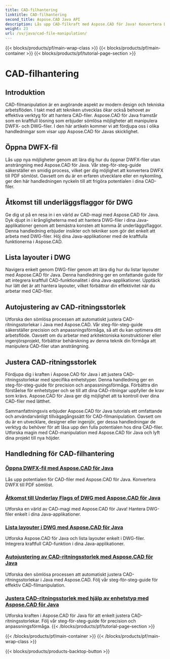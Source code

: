 ```yaml
---
title: CAD-filhantering
linktitle: CAD-filhantering
second_title: Aspose.CAD Java API
description: Lås upp CAD-filkraft med Aspose.CAD för Java! Konvertera DWFX till PDF, få tillgång till DWG-flaggor, listlayouter och autojustera storlekar med våra handledningar.
weight: 23
url: /sv/java/cad-file-manipulation/
---
```


{{< blocks/products/pf/main-wrap-class >}}
{{< blocks/products/pf/main-container >}}
{{< blocks/products/pf/tutorial-page-section >}}

# CAD-filhantering


## Introduktion

CAD-filmanipulation är en avgörande aspekt av modern design och tekniska arbetsflöden. I takt med att tekniken utvecklas ökar också behovet av effektiva verktyg för att hantera CAD-filer. Aspose.CAD för Java framstår som en kraftfull lösning som erbjuder sömlösa möjligheter att manipulera DWFX- och DWG-filer. I den här artikeln kommer vi att fördjupa oss i olika handledningar som visar upp Aspose.CAD för Javas skicklighet.

## Öppna DWFX-fil

Lås upp nya möjligheter genom att lära dig hur du öppnar DWFX-filer utan ansträngning med Aspose.CAD för Java. Vår steg-för-steg-guide säkerställer en smidig process, vilket ger dig möjlighet att konvertera DWFX till PDF sömlöst. Oavsett om du är en erfaren utvecklare eller en nykomling, ger den här handledningen nyckeln till att frigöra potentialen i dina CAD-filer.

## Åtkomst till underläggsflaggor för DWG

Ge dig ut på en resa in i en värld av CAD-magi med Aspose.CAD för Java. Dyk djupt in i krångligheterna med att hantera DWG-filer i dina Java-applikationer genom att bemästra konsten att komma åt underläggsflaggor. Denna handledning erbjuder insikter och tekniker som gör det enkelt att arbeta med DWG-filer. Höj dina Java-applikationer med de kraftfulla funktionerna i Aspose.CAD.

## Lista layouter i DWG

Navigera enkelt genom DWG-filer genom att lära dig hur du listar layouter med Aspose.CAD för Java. Denna handledning ger en omfattande guide för att integrera kraftfull CAD-funktionalitet i dina Java-applikationer. Upptäck hur lätt det är att hantera layouter, vilket förbättrar din effektivitet när du arbetar med CAD-filer.

## Autojustering av CAD-ritningsstorlek

Utforska den sömlösa processen att automatiskt justera CAD-ritningsstorlekar i Java med Aspose.CAD. Vår steg-för-steg-guide säkerställer precision och anpassningsförmåga, så att du kan optimera ditt arbetsflöde. Oavsett om du arbetar med arkitektoniska konstruktioner eller ingenjörsprojekt, förbättrar behärskning av denna teknik din förmåga att manipulera CAD-filer utan ansträngning.

## Justera CAD-ritningsstorlek

Fördjupa dig i kraften i Aspose.CAD för Java i att justera CAD-ritningsstorlekar med specifika enhetstyper. Denna handledning ger en steg-för-steg-guide för precision och anpassningsförmåga. Förbättra din förståelse för enhetstyper och se till att dina CAD-ritningar uppfyller de krav som krävs. Aspose.CAD för Java ger dig möjlighet att ta kontroll över dina CAD-filer med lätthet.

Sammanfattningsvis erbjuder Aspose.CAD för Java tutorials ett omfattande och användarvänligt tillvägagångssätt för CAD-filmanipulation. Oavsett om du är en utvecklare, designer eller ingenjör, ger dessa handledningar de verktyg du behöver för att låsa upp den fulla potentialen hos dina CAD-filer. Utforska magin med CAD-manipulation med Aspose.CAD för Java och lyft dina projekt till nya höjder.
## Handledning för CAD-filhantering
### [Öppna DWFX-fil med Aspose.CAD för Java](./open-dwfx-file/)
Lås upp potentialen för CAD-filer med Aspose.CAD för Java. Konvertera DWFX till PDF sömlöst.
### [Åtkomst till Underlay Flags of DWG med Aspose.CAD för Java](./accessing-underlay-flags-of-dwg/)
Utforska en värld av CAD-magi med Aspose.CAD för Java! Hantera DWG-filer enkelt i dina Java-applikationer.
### [Lista layouter i DWG med Aspose.CAD för Java](./list-layouts-in-dwg/)
Utforska Aspose.CAD för Java och lista layouter enkelt i DWG-filer. Integrera kraftfull CAD-funktion i dina Java-applikationer.
### [Autojustering av CAD-ritningsstorlek med Aspose.CAD för Java](./auto-adjusting-cad-drawing-size/)
Utforska den sömlösa processen att automatiskt justera CAD-ritningsstorlekar i Java med Aspose.CAD. Följ vår steg-för-steg-guide för effektiv CAD-filmanipulation.
### [Justera CAD-ritningsstorlek med hjälp av enhetstyp med Aspose.CAD för Java](./adjusting-cad-drawing-size-using-unit-type/)
Utforska kraften i Aspose.CAD för Java för att enkelt justera CAD-ritningsstorlekar. Följ vår steg-för-steg-guide för precision och anpassningsförmåga.
{{< /blocks/products/pf/tutorial-page-section >}}

{{< /blocks/products/pf/main-container >}}
{{< /blocks/products/pf/main-wrap-class >}}

{{< blocks/products/products-backtop-button >}}
